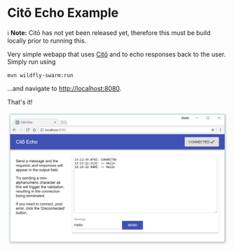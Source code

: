 # Citō Echo Example

:information_source: **Note:** Citō has not yet been released yet, therefore this must be build locally prior to running this.

Very simple webapp that uses [Citō](http://cito.io) and to echo responses back to the user. Simply run using

	mvn wildfly-swarm:run

...and navigate to <http://localhost:8080>.

That's it!

<img src="images/screenshot.png" alt="Echo UI" width="550"/>

